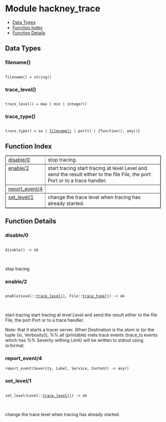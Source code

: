 

# Module hackney_trace #
* [Data Types](#types)
* [Function Index](#index)
* [Function Details](#functions)



<a name="types"></a>

## Data Types ##




### <a name="type-filename">filename()</a> ###



<pre><code>
filename() = string()
</code></pre>





### <a name="type-trace_level">trace_level()</a> ###



<pre><code>
trace_level() = max | min | integer()
</code></pre>





### <a name="type-trace_type">trace_type()</a> ###



<pre><code>
trace_type() = io | <a href="#type-filename">filename()</a> | port() | {function(), any()}
</code></pre>


<a name="index"></a>

## Function Index ##


<table width="100%" border="1" cellspacing="0" cellpadding="2" summary="function index"><tr><td valign="top"><a href="#disable-0">disable/0</a></td><td>stop tracing.</td></tr><tr><td valign="top"><a href="#enable-2">enable/2</a></td><td>start tracing
start tracing at level Level and send the result either to the file File,
the port Port or to a  trace handler.</td></tr><tr><td valign="top"><a href="#report_event-4">report_event/4</a></td><td></td></tr><tr><td valign="top"><a href="#set_level-1">set_level/1</a></td><td>change the trace level when tracing has already started.</td></tr></table>


<a name="functions"></a>

## Function Details ##

<a name="disable-0"></a>

### disable/0 ###


<pre><code>
disable() -&gt; ok
</code></pre>
<br />

stop tracing
<a name="enable-2"></a>

### enable/2 ###


<pre><code>
enable(Level::<a href="#type-trace_level">trace_level()</a>, File::<a href="#type-trace_type">trace_type()</a>) -&gt; ok
</code></pre>
<br />


start tracing
start tracing at level Level and send the result either to the file File,
the port Port or to a  trace handler.


Note: that it starts a tracer server.
When Destination is the atom io (or the tuple {io, Verbosity}),
%% all (printable) inets trace events (trace_ts events which has
%% Severity withing Limit) will be written to stdout using io:format.
<a name="report_event-4"></a>

### report_event/4 ###

`report_event(Severity, Label, Service, Content) -> any()`


<a name="set_level-1"></a>

### set_level/1 ###


<pre><code>
set_level(Level::<a href="#type-trace_level">trace_level()</a>) -&gt; ok
</code></pre>
<br />

change the trace level when tracing has already started.
